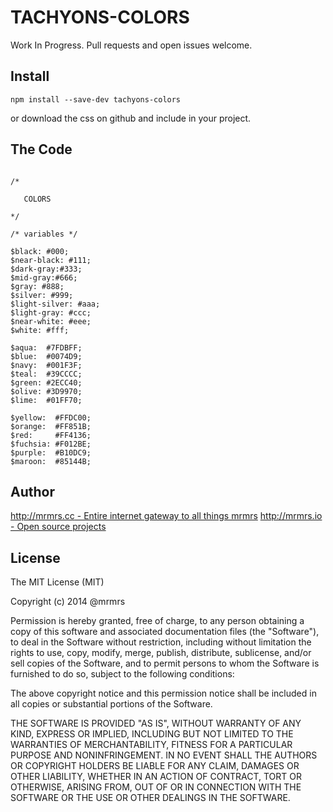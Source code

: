 # TACHYONS-COLORS

Work In Progress. Pull requests and open issues welcome.

## Install
```
npm install --save-dev tachyons-colors
```
or download the css on github and include in your project.

## The Code
```

/*

   COLORS

*/

/* variables */

$black: #000;
$near-black: #111;
$dark-gray:#333;
$mid-gray:#666;
$gray: #888;
$silver: #999;
$light-silver: #aaa;
$light-gray: #ccc;
$near-white: #eee;
$white: #fff;

$aqua:  #7FDBFF;
$blue:  #0074D9;
$navy:  #001F3F;
$teal:  #39CCCC;
$green: #2ECC40;
$olive: #3D9970;
$lime:  #01FF70;

$yellow:  #FFDC00;
$orange:  #FF851B;
$red:     #FF4136;
$fuchsia: #F012BE;
$purple:  #B10DC9;
$maroon:  #85144B;
```

## Author

[http://mrmrs.cc - Entire internet gateway to all things mrmrs](http://mrmrs.cc)
[http://mrmrs.io - Open source projects](http://mrmrs.io)

## License

The MIT License (MIT)

Copyright (c) 2014 @mrmrs

Permission is hereby granted, free of charge, to any person obtaining a copy
of this software and associated documentation files (the "Software"), to deal
in the Software without restriction, including without limitation the rights
to use, copy, modify, merge, publish, distribute, sublicense, and/or sell
copies of the Software, and to permit persons to whom the Software is
furnished to do so, subject to the following conditions:

The above copyright notice and this permission notice shall be included in
all copies or substantial portions of the Software.

THE SOFTWARE IS PROVIDED "AS IS", WITHOUT WARRANTY OF ANY KIND, EXPRESS OR
IMPLIED, INCLUDING BUT NOT LIMITED TO THE WARRANTIES OF MERCHANTABILITY,
FITNESS FOR A PARTICULAR PURPOSE AND NONINFRINGEMENT. IN NO EVENT SHALL THE
AUTHORS OR COPYRIGHT HOLDERS BE LIABLE FOR ANY CLAIM, DAMAGES OR OTHER
LIABILITY, WHETHER IN AN ACTION OF CONTRACT, TORT OR OTHERWISE, ARISING FROM,
OUT OF OR IN CONNECTION WITH THE SOFTWARE OR THE USE OR OTHER DEALINGS IN
THE SOFTWARE.


